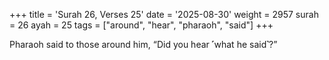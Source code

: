 +++
title = 'Surah 26, Verses 25'
date = '2025-08-30'
weight = 2957
surah = 26
ayah = 25
tags = ["around", "hear", "pharaoh", "said"]
+++

Pharaoh said to those around him, “Did you hear ˹what he said˺?”